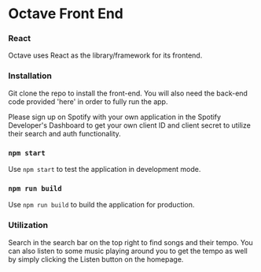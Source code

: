 # Octave Front End

### React
Octave uses React as the library/framework for its frontend.

### Installation
Git clone the repo to install the front-end. You will also need the back-end code provided 'here' in order to fully run the app.

Please sign up on Spotify with your own application in the Spotify Developer's Dashboard to get your own client ID and client secret to utilize their search and auth functionality.

### `npm start`
Use `npm start` to test the application in development mode.

### `npm run build`
Use `npm run build` to build the application for production.

### Utilization
Search in the search bar on the top right to find songs and their tempo. You can also listen to some music playing around you to get the tempo as well by simply clicking the Listen button on the homepage.
